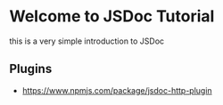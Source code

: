 # Welcome to JSDoc Tutorial
this is a very simple introduction to JSDoc

## Plugins
* https://www.npmjs.com/package/jsdoc-http-plugin
